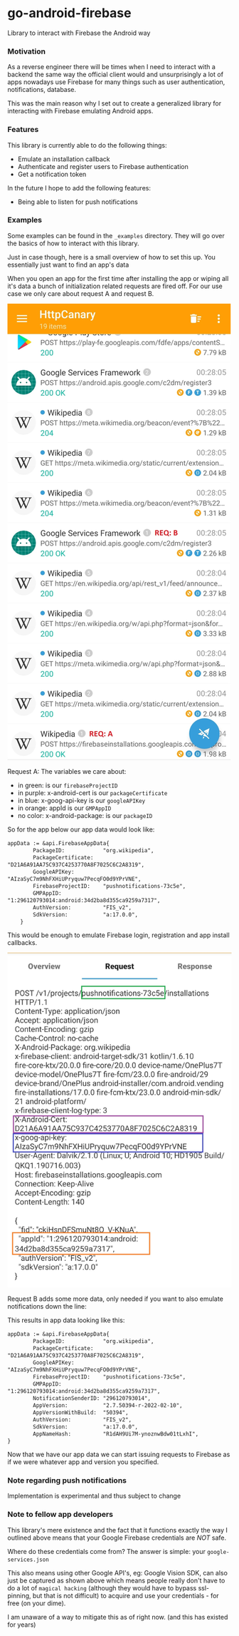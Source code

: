 # go-android-firebase
Library to interact with Firebase the Android way

### Motivation
As a reverse engineer there will be times when I need to interact with a backend the same way the official client would and unsurprisingly a lot of apps nowadays use Firebase for many things such as user authentication, notifications, database.

This was the main reason why I set out to create a generalized library for interacting with Firebase emulating Android apps.

### Features

This library is currently able to do the following things:
* Emulate an installation callback
* Authenticate and register users to Firebase authentication
* Get a notification token

In the future I hope to add the following features:
* Being able to listen for push notifications

### Examples

Some examples can be found in the ``_examples`` directory. They will go over the basics of how to interact with this library.

Just in case though, here is a small overview of how to set this up.
You essentially just want to find an app's data

When you open an app for the first time after installing the app or wiping all it's data a bunch of initialization related requests are fired off.
For our use case we only care about request A and request B.

![request_list](https://github.com/BRUHItsABunny/go-android-firebase/raw/main/_resources/images/requests_list.jpg)

Request A:
The variables we care about:
* in green: is our `firebaseProjectID`
* in purple: x-android-cert is our `packageCertificate`
* in blue: x-goog-api-key is our `googleAPIKey`
* in orange: appId is our `GMPAppID`
* no color: x-android-package: is our `packageID`

So for the app below our app data would look like:

```
appData := &api.FirebaseAppData{
		PackageID:            "org.wikipedia",
		PackageCertificate:   "D21A6A91AA75C937C4253770A8F7025C6C2A8319",
		GoogleAPIKey:         "AIzaSyC7m9NhFXHiUPryquw7PecqFO0d9YPrVNE",
		FirebaseProjectID:    "pushnotifications-73c5e",
		GMPAppID:             "1:296120793014:android:34d2ba8d355ca9259a7317",
		AuthVersion:          "FIS_v2",
		SdkVersion:           "a:17.0.0",
	}
```
This would be enough to emulate Firebase login, registration and app install callbacks.

![req_a_request](https://github.com/BRUHItsABunny/go-android-firebase/raw/main/_resources/images/req_a_request.jpg)

Request B adds some more data, only needed if you want to also emulate notifications down the line:

This results in app data looking like this:
```
appData := &api.FirebaseAppData{
		PackageID:            "org.wikipedia",
		PackageCertificate:   "D21A6A91AA75C937C4253770A8F7025C6C2A8319",
		GoogleAPIKey:         "AIzaSyC7m9NhFXHiUPryquw7PecqFO0d9YPrVNE",
		FirebaseProjectID:    "pushnotifications-73c5e",
		GMPAppID:             "1:296120793014:android:34d2ba8d355ca9259a7317",
		NotificationSenderID: "296120793014",
		AppVersion:           "2.7.50394-r-2022-02-10",
		AppVersionWithBuild:  "50394",
		AuthVersion:          "FIS_v2",
		SdkVersion:           "a:17.0.0",
		AppNameHash:          "R1dAH9Ui7M-ynoznwBdw01tLxhI",
}
```

Now that we have our app data we can start issuing requests to Firebase as if we were whatever app and version you specified.

### Note  regarding push notifications
Implementation is experimental and thus subject to change

### Note to fellow app developers
This library's mere existence and the fact that it functions exactly the way I outlined above means that your Google Firebase credentials are *NOT* safe.

Where do these credentials come from? The answer is simple: your `google-services.json`

This also means using other Google API's, eg: Google Vision SDK, can also just be captured as shown above which means people really don't have to do a lot of `magical hacking` (although they would have to bypass ssl-pinning, but that is not difficult) to acquire and use your credentials - for free (on your dime).

I am unaware of a way to mitigate this as of right now. (and this has existed for years)